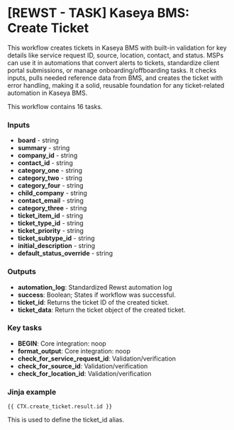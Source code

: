 # \[REWST - TASK] Kaseya BMS: Create Ticket

This workflow creates tickets in Kaseya BMS with built-in validation for key details like service request ID, source, location, contact, and status. MSPs can use it in automations that convert alerts to tickets, standardize client portal submissions, or manage onboarding/offboarding tasks. It checks inputs, pulls needed reference data from BMS, and creates the ticket with error handling, making it a solid, reusable foundation for any ticket-related automation in Kaseya BMS.

This workflow contains 16 tasks.

### Inputs

* **board** - string
* **summary** - string
* **company\_id** - string
* **contact\_id** - string
* **category\_one** - string
* **category\_two** - string
* **category\_four** - string
* **child\_company** - string
* **contact\_email** - string
* **category\_three** - string
* **ticket\_item\_id** - string
* **ticket\_type\_id** - string
* **ticket\_priority** - string
* **ticket\_subtype\_id** - string
* **initial\_description** - string
* **default\_status\_override** - string

### Outputs

* **automation\_log**: Standardized Rewst automation log
* **success**: Boolean; States if workflow was successful.
* **ticket\_id**: Returns the ticket ID of the created ticket.
* **ticket\_data**: Return the ticket object of the created ticket.

### Key tasks

* **BEGIN**: Core integration: noop
* **format\_output**: Core integration: noop
* **check\_for\_service\_request\_id**: Validation/verification
* **check\_for\_source\_id**: Validation/verification
* **check\_for\_location\_id**: Validation/verification

### Jinja example

```jinja
{{ CTX.create_ticket.result.id }}
```

This is used to define the ticket\_id alias.
